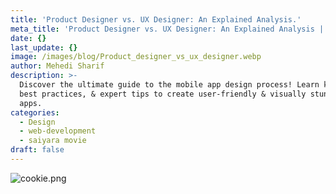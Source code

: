 ```yaml
---
title: 'Product Designer vs. UX Designer: An Explained Analysis.'
meta_title: 'Product Designer vs. UX Designer: An Explained Analysis | UIHut'
date: {}
last_update: {}
image: /images/blog/Product_designer_vs_ux_designer.webp
author: Mehedi Sharif
description: >-
  Discover the ultimate guide to the mobile app design process! Learn key steps,
  best practices, & expert tips to create user-friendly & visually stunning
  apps.
categories:
  - Design
  - web-development
  - saiyara movie
draft: false
---
```

![cookie.png](/images/cookie_copy\(1\).png)
